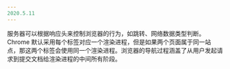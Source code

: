 ```yaml
---
2020.5.11
---
```

服务器可以根据响应头来控制浏览器的行为，如跳转、网络数据类型判断。
Chrome 默认采用每个标签对应一个渲染进程，但是如果两个页面属于同一站点，那这两个标签会使用同一个渲染进程。浏览器的导航过程涵盖了从用户发起请求到提交文档给渲染进程的中间所有阶段。


